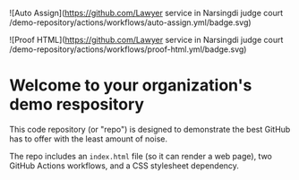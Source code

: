 ![Auto Assign](https://github.com/Lawyer service in Narsingdi judge court /demo-repository/actions/workflows/auto-assign.yml/badge.svg)

![Proof HTML](https://github.com/Lawyer service in Narsingdi judge court /demo-repository/actions/workflows/proof-html.yml/badge.svg)

# Welcome to your organization's demo respository
This code repository (or "repo") is designed to demonstrate the best GitHub has to offer with the least amount of noise.

The repo includes an `index.html` file (so it can render a web page), two GitHub Actions workflows, and a CSS stylesheet dependency.
